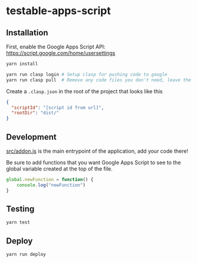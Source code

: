 # testable-apps-script

## Installation

First, enable the Google Apps Script API: https://script.google.com/home/usersettings

```bash
yarn install

yarn run clasp login # Setup clasp for pushing code to google
yarn run clasp pull  # Remove any code files you don't need, leave the appscript.json
```

Create a `.clasp.json` in the root of the project that looks like this


```json
{
  "scriptId": "[script id from url]",
  "rootDir": "dist/"
}
```

## Development
[src/addon.js](src/addon.js) is the main entrypoint of the application, add your code there!

Be sure to add functions that you want Google Apps Script to see to the global variable created at the top of the file.

```javascript
global.newFunction = function() {
    console.log("newFunction")
}
```

## Testing

```bash
yarn test
```

## Deploy

``` bash
yarn run deploy
```